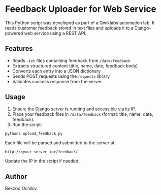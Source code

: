 # Feedback Uploader for Web Service

This Python script was developed as part of a Qwiklabs automation lab. It reads customer feedback stored in text files and uploads it to a Django-powered web service using a REST API.

## Features

- Reads `.txt` files containing feedback from `/data/feedback`
- Extracts structured content (title, name, date, feedback body)
- Converts each entry into a JSON dictionary
- Sends POST requests using the `requests` library
- Validates success response from the server

## Usage

1. Ensure the Django server is running and accessible via its IP.
2. Place your feedback files in `/data/feedback` (format: title, name, date, feedback).
3. Run the script:

```bash
python3 upload_feedback.py
```

Each file will be parsed and submitted to the server at:

```
http://<your-server-ip>/feedback/
```

Update the IP in the script if needed.

## Author

Bekzod Ochilov
